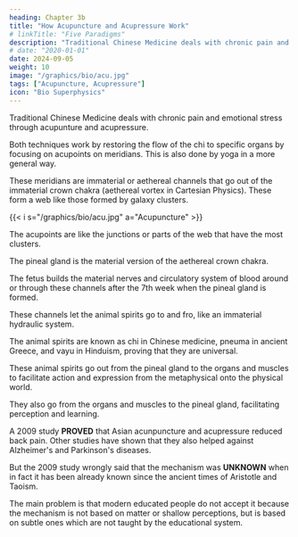 ```yaml
---
heading: Chapter 3b
title: "How Acupuncture and Acupressure Work"
# linkTitle: "Five Paradigms"
description: "Traditional Chinese Medicine deals with chronic pain and emotional stress through acupunture and acupressure"
# date: "2020-01-01"
date: 2024-09-05
weight: 10
image: "/graphics/bio/acu.jpg"
tags: ["Acupuncture, Acupressure"]
icon: "Bio Superphysics"
---
```



Traditional Chinese Medicine deals with chronic pain and emotional stress through acupunture and acupressure. 

Both techniques work by restoring the flow of the chi to specific organs by focusing on acupoints on meridians. This is also done by yoga in a more general way. 

These meridians are immaterial or aethereal channels that go out of the immaterial crown chakra (aethereal vortex in Cartesian Physics). These form a web like those formed by galaxy clusters. 

{{< i s="/graphics/bio/acu.jpg" a="Acupuncture" >}}

The acupoints are like the junctions or parts of the web that have the most clusters. 

The pineal gland is the material version of the aethereal crown chakra.

The fetus builds the material nerves and circulatory system of blood around or through these channels after the 7th week when the pineal gland is formed.

These channels let the animal spirits go to and fro, like an immaterial hydraulic system.

The animal spirits are known as chi in Chinese medicine, pneuma in ancient Greece, and vayu in Hinduism, proving that they are universal.

These animal spirits go out from the pineal gland to the organs and muscles to facilitate action and expression from the metaphysical onto the physical world. 

They also go from the organs and muscles to the pineal gland, facilitating perception and learning.

A 2009 study **PROVED** that Asian acunpuncture and acupressure reduced back pain. Other studies have shown that they also helped against Alzheimer's and Parkinson's diseases. 

But the 2009 study wrongly said that the mechanism was **UNKNOWN** when in fact it has been already known since the ancient times of Aristotle and Taoism. 

The main problem is that modern educated people do not accept it because the mechanism is not based on matter or shallow perceptions, but is based on subtle ones which are not taught by the educational system.


<!-- The acupoints are like clusters 

These are the locations in the body where the animal spirits can 

Descartes explains the mechanism in 2 Books: Treatise on Man and Passions. 

Acupunture uses needile s works by balancing the chi

Shallow perceptions. 

SUbtle perceptions pneumatists  

Erasistratus, Descartes, and the Chinese Taoists agree on 

The Indian yogis on the other hand did not seem to focus on needles, but on acupressure as yoga poses that press on chakras which are the largest meridian points 

chi/vayu/pneuma always carries prana just as electromagnetism always needs space. If there is no space, then light cannot show itself. prana cannot show itself without chi. 


It is wrong to say that acupunture and acupressure work on the nerves directly. Instead, they work on the channels. 

The right to self-repair should be allowed bowth for electronic gadgest and the human body. THis woudl extend the life of both things. 

By re self-frepair by as well as homeopathy and yoga, the Western medical industry actually prevents holistic health.  -->
